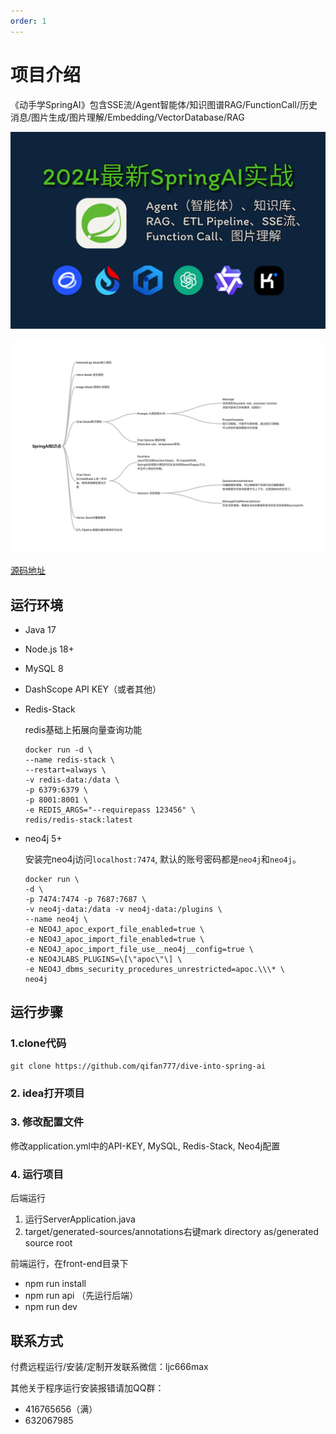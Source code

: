 ```yaml
---
order: 1
---
```


# 项目介绍

《动手学SpringAI》包含SSE流/Agent智能体/知识图谱RAG/FunctionCall/历史消息/图片生成/图片理解/Embedding/VectorDatabase/RAG

![项目内容](./cover.png)

![知识点](SrpingAI知识点.png)

[源码地址](https://github.com/qifan777/dive-into-spring-ai)

<BiliBili bvid="BV14y411q7RN" />

## 运行环境

- Java 17
- Node.js 18+
- MySQL 8
- DashScope API KEY（或者其他）
- Redis-Stack

    redis基础上拓展向量查询功能

    ```shell
    docker run -d \
    --name redis-stack \
    --restart=always \
    -v redis-data:/data \
    -p 6379:6379 \
    -p 8001:8001 \
    -e REDIS_ARGS="--requirepass 123456" \ 
    redis/redis-stack:latest
    ```

- neo4j 5+

    安装完neo4j访问`localhost:7474`, 默认的账号密码都是`neo4j`和`neo4j`。

    ```shell
    docker run \
    -d \
    -p 7474:7474 -p 7687:7687 \
    -v neo4j-data:/data -v neo4j-data:/plugins \
    --name neo4j \
    -e NEO4J_apoc_export_file_enabled=true \
    -e NEO4J_apoc_import_file_enabled=true \
    -e NEO4J_apoc_import_file_use__neo4j__config=true \
    -e NEO4JLABS_PLUGINS=\[\"apoc\"\] \
    -e NEO4J_dbms_security_procedures_unrestricted=apoc.\\\* \
    neo4j
    ```

## 运行步骤

### 1.clone代码

```shell
git clone https://github.com/qifan777/dive-into-spring-ai
```

### 2. idea打开项目

### 3. 修改配置文件

修改application.yml中的API-KEY, MySQL, Redis-Stack, Neo4j配置

### 4. 运行项目

后端运行

1. 运行ServerApplication.java
2. target/generated-sources/annotations右键mark directory as/generated source root

前端运行，在front-end目录下

- npm run install
- npm run api （先运行后端）
- npm run dev

## 联系方式

付费远程运行/安装/定制开发联系微信：ljc666max

其他关于程序运行安装报错请加QQ群：

- 416765656（满）
- 632067985
